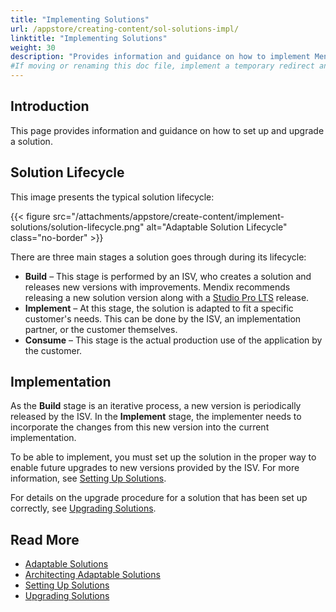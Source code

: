 ```yaml
---
title: "Implementing Solutions"
url: /appstore/creating-content/sol-solutions-impl/
linktitle: "Implementing Solutions"
weight: 30
description: "Provides information and guidance on how to implement Mendix solutions."
#If moving or renaming this doc file, implement a temporary redirect and let the respective team know they should update the URL in the product. See Mapping to Products for more details.
---
```


## Introduction

This page provides information and guidance on how to set up and upgrade a solution.

## Solution Lifecycle

This image presents the typical solution lifecycle:

{{< figure src="/attachments/appstore/create-content/implement-solutions/solution-lifecycle.png" alt="Adaptable Solution Lifecycle" class="no-border" >}}

There are three main stages a solution goes through during its lifecycle:

* **Build** – This stage is performed by an ISV, who creates a solution and releases new versions with improvements. Mendix recommends releasing a new solution version along with a [Studio Pro LTS](/releasenotes/studio-pro/lts-mts/#lts) release.
* **Implement** – At this stage, the solution is adapted to fit a specific customer's needs. This can be done by the ISV, an implementation partner, or the customer themselves.
* **Consume** – This stage is the actual production use of the application by the customer.

## Implementation

As the **Build** stage is an iterative process, a new version is periodically released by the ISV. In the **Implement** stage, the implementer needs to incorporate the changes from this new version into the current implementation.

To be able to implement, you must set up the solution in the proper way to enable future upgrades to new versions provided by the ISV. For more information, see [Setting Up Solutions](/appstore/creating-content/sol-set-up/).

For details on the upgrade procedure for a solution that has been set up correctly, see [Upgrading Solutions](/appstore/creating-content/sol-upgrade/).

## Read More

* [Adaptable Solutions](/appstore/creating-content/sol-adapt/)
* [Architecting Adaptable Solutions](/appstore/creating-content/sol-architecting/)
* [Setting Up Solutions](/appstore/creating-content/sol-set-up/)
* [Upgrading Solutions](/appstore/creating-content/sol-upgrade/)
